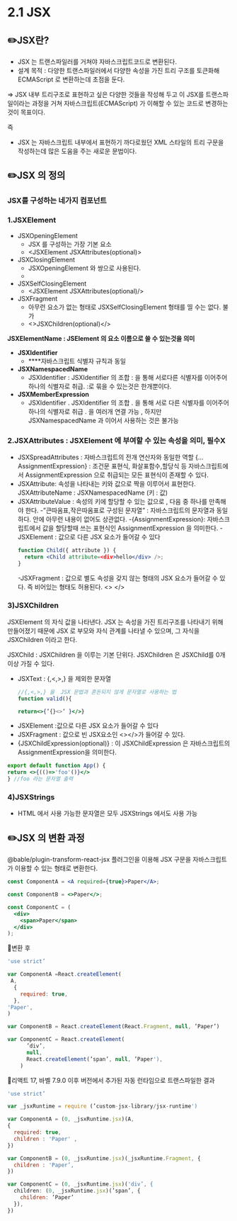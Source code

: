 # 2.1 JSX

## ✏️JSX란?

- JSX 는 트랜스파일러를 거쳐야 자바스크립트코드로 변환된다.
- 설계 목적 : 다양한 트랜스파일러에서 다양한 속성을 가진 트리 구조를 토큰화해 ECMAScript 로 변환하는데 초점을 둔다.

⇒ JSX 내부 트리구조로 표현하고 싶은 다양한 것들을 작성해 두고 이 JSX를 트랜스파일이라는 과정을 거쳐 자바스크립트(ECMAScript) 가 이해할 수 있는 코드로 변경하는 것이 목표이다.

즉

- JSX 는 자바스크립트 내부에서 표현하기 까다로웠던 XML 스타일의 트리 구문을 작성하는데 많은 도움을 주는 새로운 문법이다.

## ✏️JSX 의 정의

### JSX를 구성하는 네가지 컴포넌트

### **1.JSXElement**

- JSXOpeningElement
  - JSX 를 구성하는 가장 기본 요소
  - <JSXElement JSXAttributes(optional)>
- JSXClosingElement
  - JSXOpeningElement 와 쌍으로 사용된다.
  - </JSXElement>
- JSXSelfClosingElement
  - <JSXElement JSXAttributes(optional)/>
- JSXFragment
  - 아무런 요소가 없는 형태로 JSXSelfClosingElement 형태를 띨 수는 없다. </Head> 불가
  - <>JSXChildren(optional)</>

**JSXElementName : JSElement 의 요소 이름으로 쓸 수 있는것을 의미**

- **JSXIdentifier**
  - \*\*\*\*자바스크립트 식별자 규칙과 동일
- **JSXNamespacedName**
  - JSXIdentifier : JSXIdentifier 의 조합 : 을 통해 서로다른 식별자를 이어주어 하나의 식별자로 취급. :로 묶을 수 있는것은 한개뿐이다.
- **JSXMemberExpression**
  - JSXIdentifier . JSXIdentifier 의 조합 . 을 통해 서로 다른 식별자를 이어주어 하나의 식별자로 취급 . 을 여러개 연결 가능 , 하지만 JSXNamespacedName 과 이어서 사용하는 것은 불가능

### **2.JSXAttributes : JSXElement 에 부여할 수 있는 속성을 의미, 필수X**

- JSXSpreadAttributes : 자바스크립트의 전개 연산자와 동일한 역할
  {…AssignmentExpression} : 조건문 표현식, 화살표함수,할당식 등 자바스크립트에서 AssignmentExpression 으로 취급되는 모든 표현식이 존재할 수 있다.
- JSXAttribute: 속성을 나타내는 키와 값으로 짝을 이루어서 표현한다.
  JSXAttributeName : JSXNamespacedName (키 : 값)
- JSXAttributeValue : 속성의 키에 할당할 수 있는 값으로 , 다음 중 하나를 만족해야 한다.
  -”큰따옴표,작은따옴표로 구성된 문자열” : 자바스크립트의 문자열과 동일하다. 안에 아무런 내용이 없어도 상관없다.
  -{AssignmentExpression}: 자바스크립트에서 값을 할당할때 쓰는 표현식인 AssignmentExpression 을 의미한다.
  -JSXElement : 값으로 다른 JSX 요소가 들어갈 수 있다
  ```jsx
  function Child({ attribute }) {
    return <Child attribute=<div>hello</div> />;
  }
  ```
  -JSXFragment : 값으로 별도 속성을 갖지 않는 형태의 JSX 요소가 들어갈 수 있다. 즉 비어있는 형태도 허용된다. <> </>

### 3)JSXChildren

JSXElement 의 자식 값을 나타낸다. JSX 는 속성을 가진 트리구조를 나타내기 위해 만들어졌기 때문에 JSX 로 부모와 자식 관계를 나타낼 수 있으며, 그 자식을 JSXChildren 이라고 한다.

JSXChild : JSXChildren 을 이루는 기본 단위다. JSXChildren 은 JSXChild를 0개 이상 가질 수 있다.

- JSXText : {,<,>,} 을 제외한 문자열
  ```jsx
  //{,<,>,} 을  JSX 문법과 혼돈되지 않게 문자열로 사용하는 법
  function valid(){

  return<>{’{}<>’ }</>}
  ```
- JSXElement :값으로 다른 JSX 요소가 들어갈 수 있다
- JSXFragment : 값으로 빈 JSX요소인 <></>가 들어갈 수 있다.
- {JSXChildExpression(optional)} : 이 JSXChildExpression 은 자바스크립트의 AssignmentExpression을 의미한다.

```jsx
export default function App() {
return <>{(()=>'foo'()}</>
} //foo 라는 문자열 출력
```

### 4)JSXStrings

- HTML 에서 사용 가능한 문자열은 모두 JSXStrings 에서도 사용 가능

## ✏️JSX 의 변환 과정

@bable/plugin-transform-react-jsx 플러그인을 이용해 JSX 구문을 자바스크립트가 이용할 수 있는 형태로 변환한다.

```jsx
const ComponentA = <A required={true}>Paper</A>;

const ComponentB = <>Paper</>;

const ComponentC = (
  <div>
    <span>Paper</span>
  </div>
);
```

🔧변환 후

```jsx
'use strict’

var ComponentA =React.createElement(
 A,
  {
    required: true,
  },
'Paper',
)

var ComponentB = React.createElement(React.Fragment, null, ’Paper’)

var ComponentC = React.createElement(
      ’div’,
      null,
      React.createElement(’span’, null, ’Paper'),
	)
```

🔧리액트 17, 바벨 7.9.0 이후 버전에서 추가된 자동 런타임으로 트랜스파일한 결과

```jsx
'use strict’

var _jsxRuntime = require (’custom-jsx-library/jsx-runtime')

var ComponentA = (0, _jsxRuntime.jsx)(A,
{
  required: true,
  children : 'Paper' ,
})

var ComponentB = (0, _jsxRuntime.jsx)(_jsxRuntime.Fragment, {
  children : 'Paper’,
})

var ComponentC = (0, _jsxRuntime.jsx)('div’, {
  children: (0, _jsxRuntime.jsx)(’span’, {
    children: ’Paper’
  }),
})
```
